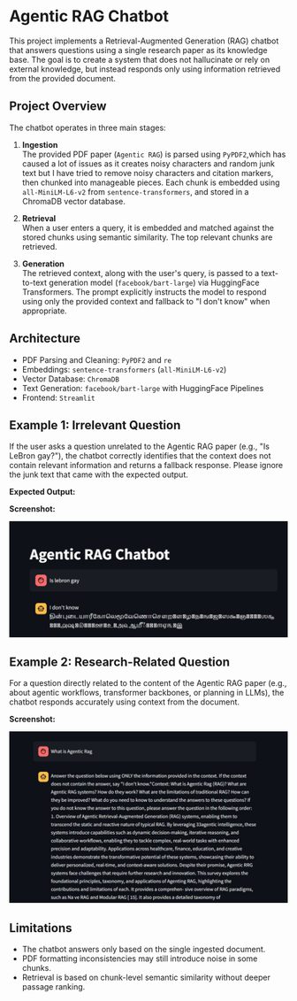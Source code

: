 # Agentic RAG Chatbot

This project implements a Retrieval-Augmented Generation (RAG) chatbot that answers questions using a single research paper as its knowledge base. The goal is to create a system that does not hallucinate or rely on external knowledge, but instead responds only using information retrieved from the provided document.

## Project Overview

The chatbot operates in three main stages:

1. **Ingestion**  
   The provided PDF paper (`Agentic RAG`) is parsed using `PyPDF2`,which has caused a lot of issues as it creates noisy characters and random junk text but I have tried to remove noisy characters and citation markers, then chunked into manageable pieces. Each chunk is embedded using `all-MiniLM-L6-v2` from `sentence-transformers`, and stored in a ChromaDB vector database.

2. **Retrieval**  
   When a user enters a query, it is embedded and matched against the stored chunks using semantic similarity. The top relevant chunks are retrieved.

3. **Generation**  
   The retrieved context, along with the user's query, is passed to a text-to-text generation model (`facebook/bart-large`) via HuggingFace Transformers. The prompt explicitly instructs the model to respond using only the provided context and fallback to "I don't know" when appropriate.

## Architecture

- PDF Parsing and Cleaning: `PyPDF2` and `re`
- Embeddings: `sentence-transformers` (`all-MiniLM-L6-v2`)
- Vector Database: `ChromaDB`
- Text Generation: `facebook/bart-large` with HuggingFace Pipelines
- Frontend: `Streamlit`

## Example 1: Irrelevant Question

If the user asks a question unrelated to the Agentic RAG paper (e.g., "Is LeBron gay?"), the chatbot correctly identifies that the context does not contain relevant information and returns a fallback response. Please ignore the junk text that came with the expected output.

**Expected Output:**


**Screenshot:**

![LeBron test output](images/im1.jpg)

## Example 2: Research-Related Question

For a question directly related to the content of the Agentic RAG paper (e.g., about agentic workflows, transformer backbones, or planning in LLMs), the chatbot responds accurately using context from the document.

**Screenshot:**

![Correct contextual response](images/im2.jpg)

## Limitations

- The chatbot answers only based on the single ingested document.
- PDF formatting inconsistencies may still introduce noise in some chunks.
- Retrieval is based on chunk-level semantic similarity without deeper passage ranking.